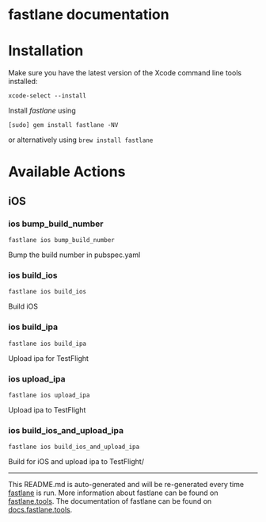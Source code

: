 fastlane documentation
================
# Installation

Make sure you have the latest version of the Xcode command line tools installed:

```
xcode-select --install
```

Install _fastlane_ using
```
[sudo] gem install fastlane -NV
```
or alternatively using `brew install fastlane`

# Available Actions
## iOS
### ios bump_build_number
```
fastlane ios bump_build_number
```
Bump the build number in pubspec.yaml
### ios build_ios
```
fastlane ios build_ios
```
Build iOS
### ios build_ipa
```
fastlane ios build_ipa
```
Upload ipa for TestFlight
### ios upload_ipa
```
fastlane ios upload_ipa
```
Upload ipa to TestFlight
### ios build_ios_and_upload_ipa
```
fastlane ios build_ios_and_upload_ipa
```
Build for iOS and upload ipa to TestFlight/

----

This README.md is auto-generated and will be re-generated every time [fastlane](https://fastlane.tools) is run.
More information about fastlane can be found on [fastlane.tools](https://fastlane.tools).
The documentation of fastlane can be found on [docs.fastlane.tools](https://docs.fastlane.tools).
